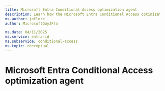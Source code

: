 ```yaml
---
title: Microsoft Entra Conditional Access optimization agent
description: Learn how the Microsoft Entra Conditional Access optimization agent can help secure your organization.
ms.author: joflore
author: MicrosoftGuyJFlo

ms.date: 04/11/2025
ms.service: entra-id
ms.subservice: conditional-access
ms.topic: conceptual
---
```

# Microsoft Entra Conditional Access optimization agent

